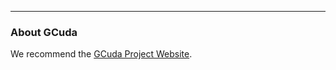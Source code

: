<hr>
<h3>About GCuda</h3>

We recommend the [GCuda Project Website](http://eaglenature.github.io/GCuda/).
